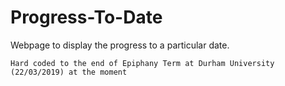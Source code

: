# Progress-To-Date
Webpage to display the progress to a particular date.

``` Hard coded to the end of Epiphany Term at Durham University (22/03/2019) at the moment ```
